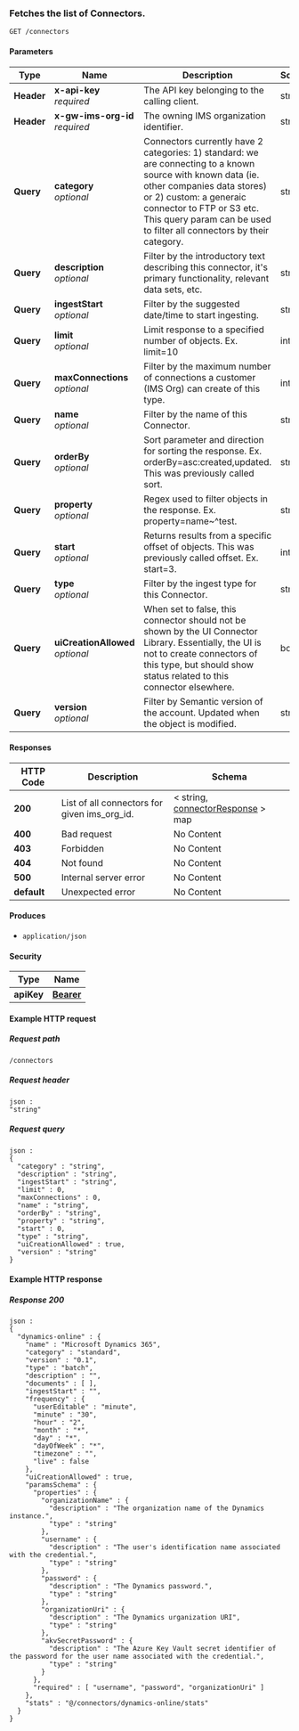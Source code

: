 
<a name="get_connectors"></a>
### Fetches the list of Connectors.
```
GET /connectors
```


#### Parameters

|Type|Name|Description|Schema|
|---|---|---|---|
|**Header**|**x-api-key**  <br>*required*|The API key belonging to the calling client.|string|
|**Header**|**x-gw-ims-org-id**  <br>*required*|The owning IMS organization identifier.|string|
|**Query**|**category**  <br>*optional*|Connectors currently have 2 categories: 1) standard: we are connecting to a known source with known data (ie. other companies data stores) or 2) custom: a generaic connector to FTP or S3 etc. This query param can be used to filter all connectors by their category.|string|
|**Query**|**description**  <br>*optional*|Filter by the introductory text describing this connector, it's primary functionality, relevant data sets, etc.|string|
|**Query**|**ingestStart**  <br>*optional*|Filter by the suggested date/time to start ingesting.|string|
|**Query**|**limit**  <br>*optional*|Limit response to a specified number of objects. Ex. limit=10|integer|
|**Query**|**maxConnections**  <br>*optional*|Filter by the maximum number of connections a customer (IMS Org) can create of this type.|integer|
|**Query**|**name**  <br>*optional*|Filter by the name of this Connector.|string|
|**Query**|**orderBy**  <br>*optional*|Sort parameter and direction for sorting the response. Ex. orderBy=asc:created,updated. This was previously called sort.|string|
|**Query**|**property**  <br>*optional*|Regex used to filter objects in the response. Ex. property=name~^test.|string|
|**Query**|**start**  <br>*optional*|Returns results from a specific offset of objects. This was previously called offset. Ex. start=3.|integer|
|**Query**|**type**  <br>*optional*|Filter by the ingest type for this Connector.|string|
|**Query**|**uiCreationAllowed**  <br>*optional*|When set to false, this connector should not be shown by the UI Connector Library. Essentially, the UI is not to create connectors of this type, but should show status related to this connector elsewhere.|boolean|
|**Query**|**version**  <br>*optional*|Filter by Semantic version of the account. Updated when the object is modified.|string|


#### Responses

|HTTP Code|Description|Schema|
|---|---|---|
|**200**|List of all connectors for given ims_org_id.|< string, [connectorResponse](../definitions/connectorResponse.md#connectorresponse) > map|
|**400**|Bad request|No Content|
|**403**|Forbidden|No Content|
|**404**|Not found|No Content|
|**500**|Internal server error|No Content|
|**default**|Unexpected error|No Content|


#### Produces

* `application/json`


#### Security

|Type|Name|
|---|---|
|**apiKey**|**[Bearer](security.md#bearer)**|


#### Example HTTP request

##### Request path
```
/connectors
```


##### Request header
```
json :
"string"
```


##### Request query
```
json :
{
  "category" : "string",
  "description" : "string",
  "ingestStart" : "string",
  "limit" : 0,
  "maxConnections" : 0,
  "name" : "string",
  "orderBy" : "string",
  "property" : "string",
  "start" : 0,
  "type" : "string",
  "uiCreationAllowed" : true,
  "version" : "string"
}
```


#### Example HTTP response

##### Response 200
```
json :
{
  "dynamics-online" : {
    "name" : "Microsoft Dynamics 365",
    "category" : "standard",
    "version" : "0.1",
    "type" : "batch",
    "description" : "",
    "documents" : [ ],
    "ingestStart" : "",
    "frequency" : {
      "userEditable" : "minute",
      "minute" : "30",
      "hour" : "2",
      "month" : "*",
      "day" : "*",
      "dayOfWeek" : "*",
      "timezone" : "",
      "live" : false
    },
    "uiCreationAllowed" : true,
    "paramsSchema" : {
      "properties" : {
        "organizationName" : {
          "description" : "The organization name of the Dynamics instance.",
          "type" : "string"
        },
        "username" : {
          "description" : "The user's identification name associated with the credential.",
          "type" : "string"
        },
        "password" : {
          "description" : "The Dynamics password.",
          "type" : "string"
        },
        "organizationUri" : {
          "description" : "The Dynamics urganization URI",
          "type" : "string"
        },
        "akvSecretPassword" : {
          "description" : "The Azure Key Vault secret identifier of the password for the user name associated with the credential.",
          "type" : "string"
        }
      },
      "required" : [ "username", "password", "organizationUri" ]
    },
    "stats" : "@/connectors/dynamics-online/stats"
  }
}
```



